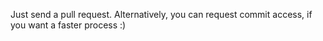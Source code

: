 Just send a pull request. Alternatively, you can request commit access, if you want a faster process :)
